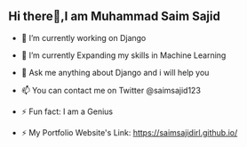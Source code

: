 ## Hi there👋,I am Muhammad Saim Sajid 

- 🔭 I’m currently working on Django
  
- 🌱 I’m currently Expanding my skills in Machine Learning
  
- 💬 Ask me anything about Django and i will help you
  
- 📫 You can contact me on Twitter @saimsajid123

- ⚡ Fun fact: I am a Genius

- ⚡ My Portfolio Website's Link: https://saimsajidirl.github.io/
